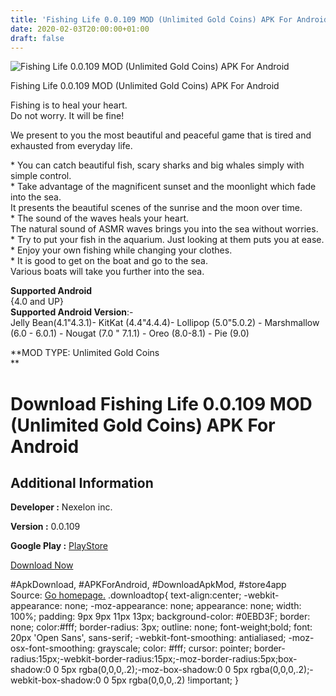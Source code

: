 ```yaml
---
title: 'Fishing Life 0.0.109 MOD (Unlimited Gold Coins) APK For Android'
date: 2020-02-03T20:00:00+01:00
draft: false
---
```


![Fishing Life 0.0.109 MOD (Unlimited Gold Coins) APK For Android](https://i2.wp.com/apkhome.net/wp-content/uploads/2020/02/Fishing-Life-0.0.109-MOD-Unlimited-Gold-Coins.png "Fishing Life 0.0.109 MOD (Unlimited Gold Coins) APK For Android")

  

Fishing Life 0.0.109 MOD (Unlimited Gold Coins) APK For Android

Fishing is to heal your heart.  
Do not worry. It will be fine!

We present to you the most beautiful and peaceful game that is tired and exhausted from everyday life.

\* You can catch beautiful fish, scary sharks and big whales simply with simple control.  
\* Take advantage of the magnificent sunset and the moonlight which fade into the sea.  
It presents the beautiful scenes of the sunrise and the moon over time.  
\* The sound of the waves heals your heart.  
The natural sound of ASMR waves brings you into the sea without worries.  
\* Try to put your fish in the aquarium. Just looking at them puts you at ease.  
\* Enjoy your own fishing while changing your clothes.  
\* It is good to get on the boat and go to the sea.  
Various boats will take you further into the sea.

**Supported Android**  
{4.0 and UP}  
**Supported Android Version**:-  
Jelly Bean(4.1"4.3.1)- KitKat (4.4"4.4.4)- Lollipop (5.0"5.0.2) - Marshmallow (6.0 - 6.0.1) - Nougat (7.0 " 7.1.1) - Oreo (8.0-8.1) - Pie (9.0)

**MOD TYPE: Unlimited Gold Coins  
**

Download Fishing Life 0.0.109 MOD (Unlimited Gold Coins) APK For Android
========================================================================

Additional Information
----------------------

**Developer :** Nexelon inc.

**Version :** 0.0.109

**Google Play :** [PlayStore](https://play.google.com/store/apps/details?id=com.nexelon.fishinglife)

  

[Download Now](https://store4app.co/post/fishing-life-0-0-109-mod-unlimited-gold-coins-apk-for-android_1580756186)

  
#ApkDownload, #APKForAndroid, #DownloadApkMod, #store4app  
Source: [Go homepage.](https://store4app.co/post/fishing-life-0-0-109-mod-unlimited-gold-coins-apk-for-android_1580756186) .downloadtop{ text-align:center; -webkit-appearance: none; -moz-appearance: none; appearance: none; width: 100%; padding: 9px 9px 11px 13px; background-color: #0EBD3F; border: none; color:#fff; border-radius: 3px; outline: none; font-weight;bold; font: 20px 'Open Sans', sans-serif; -webkit-font-smoothing: antialiased; -moz-osx-font-smoothing: grayscale; color: #fff; cursor: pointer; border-radius:15px;-webkit-border-radius:15px;-moz-border-radius:5px;box-shadow:0 0 5px rgba(0,0,0,.2);-moz-box-shadow:0 0 5px rgba(0,0,0,.2);-webkit-box-shadow:0 0 5px rgba(0,0,0,.2) !important; }